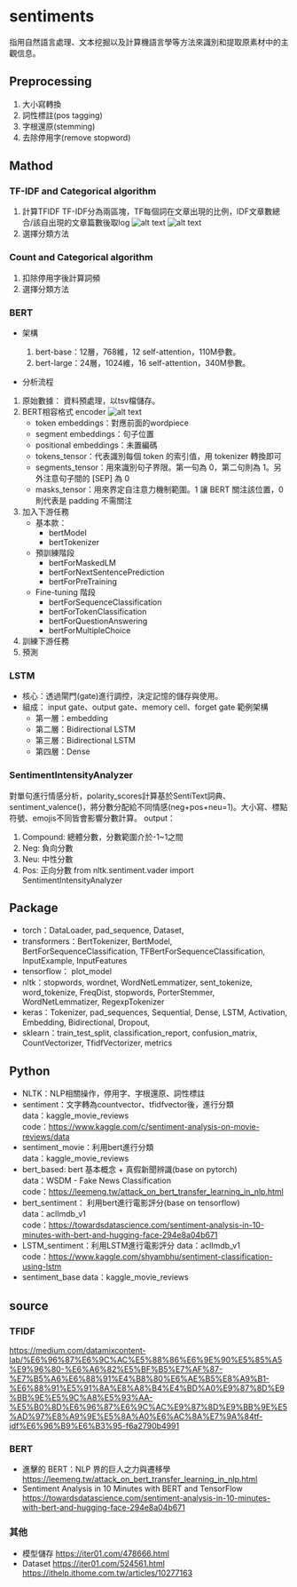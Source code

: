 # sentiments
指用自然語言處理、文本挖掘以及計算機語言學等方法來識別和提取原素材中的主觀信息。

## Preprocessing
1.	大小寫轉換
2.	詞性標註(pos tagging)
3.	字根還原(stemming)
4.	去除停用字(remove stopword)

## Mathod 
### TF-IDF and Categorical algorithm
1. 計算TFIDF
TF-IDF分為兩區塊，TF每個詞在文章出現的比例，IDF文章數總合/該自出現的文章篇數後取log
![alt text](https://miro.medium.com/max/1262/1*p33SpAy05KWRqxfp8JYx3w.png)
![alt text](https://miro.medium.com/max/1248/1*IetKUpVCuh2s3-FRfYPhlw.png)
2. 選擇分類方法
### Count and Categorical algorithm
1. 扣除停用字後計算詞頻
2. 選擇分類方法

###   BERT 
* 架構
    1. bert-base：12層，768維，12 self-attention，110M參數。
    2. bert-large：24層，1024維，16 self-attention，340M參數。

* 分析流程  
1. 原始數據： 資料預處理，以tsv檔儲存。
2. BERT相容格式
encoder
![alt text](https://leemeng.tw/images/bert/practical_bert_encoding_for_pytorch.jpg)
    * token embeddings：對應前面的wordpiece
    * segment embeddings：句子位置
    * positional embeddings：未置編碼
    * tokens_tensor：代表識別每個 token 的索引值，用 tokenizer 轉換即可
    * segments_tensor：用來識別句子界限。第一句為 0，第二句則為 1。另外注意句子間的 [SEP] 為 0
    * masks_tensor：用來界定自注意力機制範圍。1 讓 BERT 關注該位置，0 則代表是 padding 不需關注  
3. 加入下游任務
    * 基本款：
        - bertModel
        - bertTokenizer
     * 預訓練階段
          - bertForMaskedLM
          - bertForNextSentencePrediction
          - bertForPreTraining
      * Fine-tuning 階段
          - bertForSequenceClassification
          - bertForTokenClassification
          - bertForQuestionAnswering
          - bertForMultipleChoice
4. 訓練下游任務
5. 預測

### LSTM
* 核心：透過閘門(gate)進行調控，決定記憶的儲存與使用。
* 組成： input gate、output gate、memory cell、forget gate
範例架構
    * 第一層：embedding
    * 第二層：Bidirectional LSTM
    * 第三層：Bidirectional LSTM
    * 第四層：Dense
    
### SentimentIntensityAnalyzer
對單句進行情感分析，polarity_scores計算基於SentiText詞典、sentiment_valence()，將分數分配給不同情感(neg+pos+neu=1)。大小寫、標點符號、emojis不同皆會影響分數計算。
output：
1.	Compound: 總體分數，分數範圍介於-1~1之間
2.	Neg: 負向分數
3.	Neu: 中性分數
4.	Pos: 正向分數
from nltk.sentiment.vader import SentimentIntensityAnalyzer
    
## Package
* torch：DataLoader, pad_sequence, Dataset,
* transformers：BertTokenizer, BertModel, BertForSequenceClassification, TFBertForSequenceClassification, InputExample, InputFeatures
* tensorflow： plot_model
* nltk：stopwords, wordnet,  WordNetLemmatizer, sent_tokenize, word_tokenize, FreqDist, stopwords, PorterStemmer, WordNetLemmatizer, RegexpTokenizer
* keras：Tokenizer, pad_sequences, Sequential, Dense, LSTM, Activation, Embedding, Bidirectional, Dropout, 
* sklearn：train_test_split, classification_report, confusion_matrix, CountVectorizer, TfidfVectorizer, metrics  
    
## Python
* NLTK：NLP相關操作，停用字、字根還原、詞性標註  
* sentiment：文字轉為countvector、tfidfvector後，進行分類  
data：kaggle_movie_reviews  
code：https://www.kaggle.com/c/sentiment-analysis-on-movie-reviews/data  
* sentiment_movie：利用bert進行分類  
data：kaggle_movie_reviews  
* bert_based: bert 基本概念 + 真假新聞辨識(base on pytorch)  
data：WSDM - Fake News Classification  
code：https://leemeng.tw/attack_on_bert_transfer_learning_in_nlp.html  
* bert_sentiment： 利用bert進行電影評分(base on tensorflow)  
data：aclImdb_v1  
code：https://towardsdatascience.com/sentiment-analysis-in-10-minutes-with-bert-and-hugging-face-294e8a04b671  
* LSTM_sentiment：利用LSTM進行電影評分
data：aclImdb_v1  
code：https://www.kaggle.com/shyambhu/sentiment-classification-using-lstm  
* sentiment_base
data：kaggle_movie_reviews


## source 
### TFIDF
https://medium.com/datamixcontent-lab/%E6%96%87%E6%9C%AC%E5%88%86%E6%9E%90%E5%85%A5%E9%96%80-%E6%A6%82%E5%BF%B5%E7%AF%87-%E7%B5%A6%E6%88%91%E4%B8%80%E6%AE%B5%E8%A9%B1-%E6%88%91%E5%91%8A%E8%A8%B4%E4%BD%A0%E9%87%8D%E9%BB%9E%E5%9C%A8%E5%93%AA-%E5%B0%8D%E6%96%87%E6%9C%AC%E9%87%8D%E9%BB%9E%E5%AD%97%E8%A9%9E%E5%8A%A0%E6%AC%8A%E7%9A%84tf-idf%E6%96%B9%E6%B3%95-f6a2790b4991
### BERT
* 進擊的 BERT：NLP 界的巨人之力與遷移學
https://leemeng.tw/attack_on_bert_transfer_learning_in_nlp.html
* Sentiment Analysis in 10 Minutes with BERT and TensorFlow
https://towardsdatascience.com/sentiment-analysis-in-10-minutes-with-bert-and-hugging-face-294e8a04b671  
### 其他
* 模型儲存
https://iter01.com/478666.html
* Dataset
https://iter01.com/524561.html
https://ithelp.ithome.com.tw/articles/10277163
